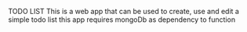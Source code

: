 TODO LIST
This is a web app that can be used to create, use and edit a simple todo list
this app requires mongoDb as dependency to function

